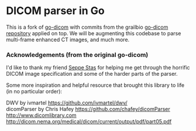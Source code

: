 # DICOM parser in Go
This is a fork of [go-dicom](https://github.com/gillesdemey/go-dicom) with commits from the grailbio [go-dicom repository](https://github.com/gradienthealth/go-dicom) applied on top. We will be augmenting this codebase to parse multi-frame enhanced CT images, and much more.

### Acknowledgements (from the original go-dicom)

I'd like to thank my friend [Seppe Stas](https://github.com/Bitbored/) for helping me get through the horrific DICOM image specification and some of the harder parts of the parser.

Some more inspiration and helpful resource that brought this library to life (in no particular order):

DWV by ivmartel https://github.com/ivmartel/dwv/ <br>
dicomParser by Chris Hafey https://github.com/chafey/dicomParser <br>
http://www.dicomlibrary.com <br>
http://dicom.nema.org/medical/dicom/current/output/pdf/part05.pdf <br>
